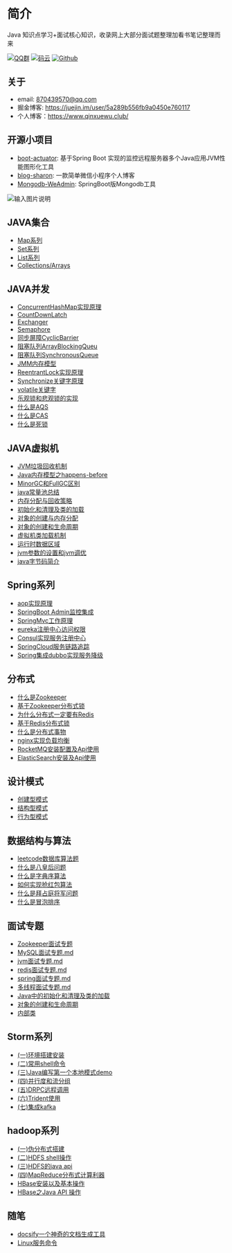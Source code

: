 
#   简介

Java 知识点学习+面试核心知识，收录网上大部分面试题整理加看书笔记整理而来


[![QQ群](https://img.shields.io/badge/QQ%E7%BE%A4-924715723-yellowgreen.svg)](https://jq.qq.com/?_wv=1027&k=5PIRvFq)
[![码云](https://img.shields.io/badge/Gitee-%E7%A0%81%E4%BA%91-yellow.svg)](https://gitee.com/qinxuewu)
[![Github](https://img.shields.io/badge/Github-Github-red.svg)](https://github.com/a870439570)


##  关于
- email:  870439570@qq.com
- 掘金博客: https://juejin.im/user/5a289b556fb9a0450e760117
- 个人博客：https://www.qinxuewu.club/


## 开源小项目
-  [boot-actuator](https://github.com/a870439570/boot-actuator):   基于Spring Boot 实现的监控远程服务器多个Java应用JVM性能图形化工具
-  [blog-sharon](https://github.com/a870439570/blog-sharon):   一款简单微信小程序个人博客
-  [Mongodb-WeAdmin](https://github.com/a870439570/Mongodb-WeAdmin):  SpringBoot版Mongodb工具



![输入图片说明](https://images.gitee.com/uploads/images/2018/1225/094055_a1254ebd_1478371.png "wuliao2.png")







## JAVA集合
  * [Map系列](collections/Map.md)
  * [Set系列](collections/set.md)
  * [List系列](collections/List.md)
  * [Collections/Arrays](collections/Collections-Arrays.md)

## JAVA并发
  - [ConcurrentHashMap实现原理](Thread/ConcurrentHashMap实现原理.md)
  - [CountDownLatch](Thread/CountDownLatch.md)
  - [Exchanger](Thread/Exchanger.md)
  - [Semaphore](Thread/Semaphore.md)
  - [同步屏障CyclicBarrier](Thread/同步屏障CyclicBarrier.md)
  - [阻塞队列ArrayBlockingQueu](Thread/J.U.C之阻塞队列(ArrayBlockingQueu).md)
  - [阻塞队列SynchronousQueue](Thread/JUC之阻塞队列(SynchronousQueue).md)
  - [JMM内存模型](Thread/JMM内存模型.md)
  - [ReentrantLock实现原理](Thread/ReentrantLock实现原理.md)
  - [Synchronize关键字原理](Thread/Synchronize关键字原理.md)
  - [volatile关键字](Thread/volatile关键字.md)
  - [乐观锁和悲观锁的实现](Thread/乐观锁和悲观锁的实现.md)
  - [什么是AQS](Thread/什么是AQS.md)
  - [什么是CAS](Thread/什么是CAS.md)
  - [什么是死锁](Thread/什么是死锁.md)

## JAVA虚拟机
  - [JVM垃圾回收机制](JVM/JVM垃圾回收机制.md)
  - [Java内存模型之happens-before](JVM/Java内存模型之happens-before.md)
  - [MinorGC和FullGC区别](JVM/MinorGC和FullGC区别.md)
  - [java常量池总结](JVM/java常量池总结.md)
  - [内存分配与回收策略](JVM/内存分配与回收策略.md)
  - [初始化和清理及类的加载](JVM/初始化和清理及类的加载.md)
  - [对象的创建与内存分配](JVM/对象的创建与内存分配.md)
  - [对象的创建和生命周期](JVM/对象的创建和生命周期.md)
  - [虚拟机类加载机制](JVM/虚拟机类加载机制.md)
  - [运行时数据区域](JVM/运行时数据区域.md)
  - [jvm参数的设置和jvm调优](JVM/jvm参数的设置和jvm调优.md)
  - [java字节码简介](JVM/java字节码.md)


## Spring系列
  - [aop实现原理](Spring/aop.md)
  - [SpringBoot Admin监控集成](Spring/SpringBootAdmin.md)
  - [SpringMvc工作原理](Spring/SpringMvc.md)
  - [eureka注册中心访问权限](Spring/eureka注册中心访问权限.md)
  - [Consul实现服务注册中心](Spring/Consul实现服务注册中心.md)
  - [SpringCloud服务链路追踪](Spring/Springcloud服务链路追踪.md)
  - [Spring集成dubbo实现服务降级](Spring/Spring集成dubbo集群实现服务降级.md)
  

##  分布式
- [什么是Zookeeper](distributed/Zookeeper.md)
- [基于Zookeeper分布式锁](distributed/Zookeeper_lock.md)
- [为什么分布式一定要有Redis](distributed/Redis01.md)
- [基于Redis分布式锁](distributed/Redis02.md)
- [什么是分布式事物 ](distributed/Transactional.md)
- [nginx实现负载均衡](distributed/nginx.md)
- [RocketMQ安装配置及Api使用](distributed/RocketMQ.md)
- [ElasticSearch安装及Api使用](distributed/ElasticSearch.md)



## 设计模式
  - [创建型模式](DesignPatterns/创建型模式.md)
  - [结构型模式](DesignPatterns/结构型模式.md)
  - [行为型模式](DesignPatterns/行为型模式.md)
  
##  数据结构与算法
  - [leetcode数据库算法题](leetcode/sql算法.md)
  - [什么是八皇后问题](https://mp.weixin.qq.com/s/puk7IAZkSe6FCkZnt0jnSA)
  - [什么是字典序算法](https://mp.weixin.qq.com/s/_mIeGKdvTOH-1jleJ4aADg)
  - [如何实现抢红包算法](https://mp.weixin.qq.com/s/AIE33sdT2QI6UL8cs1kJCQ)
  - [什么是拜占庭将军问题](https://mp.weixin.qq.com/s/-dTBkwVaRo6WxZ8uS9DwjQ)
  - [什么是冒泡排序](https://mp.weixin.qq.com/s/wO11PDZSM5pQ0DfbQjKRQA)


##  面试专题
   - [Zookeeper面试专题](其它/Zookeeper面试专题.md)
   - [MySQL面试专题.md](其它/MySQL.md)
   - [jvm面试专题.md](其它/jvm.md)
   - [redis面试专题.md](其它/redis面试.md)
   - [spring面试专题.md](其它/spring.md)
   - [多线程面试专题.md](其它/多线程.md)
   - [Java中的初始化和清理及类的加载](其它/Java中的初始化和清理及类的加载.md)
   - [对象的创建和生命周期](其它/对象的创建和生命周期.md)
   - [内部类](其它/内部类.md)


## Storm系列
  - [(一)环境搭建安装](storm/storm01.md)
  - [(二)常用shell命令](storm/storm02.md)
  - [(三)Java编写第一个本地模式demo](storm/storm03.md)
  - [(四)并行度和流分组](storm/storm04.md)
  - [(五)DRPC远程调用](storm/storm05.md)
  - [(六)Trident使用](storm/storm06.md)
  - [(七)集成kafka](storm/storm07.md)

  
## hadoop系列
  - [(一)伪分布式搭建](hadoop/hadoop01.md)
  - [(二)HDFS shell操作](hadoop/hadoop02.md)
  - [(三)HDFS的java api](hadoop/hadoop03.md)
  - [(四)MapReduce分布式计算利器](hadoop/hadoop04.md)
  - [HBase安装以及基本操作](hadoop/hbase01.md)
  - [HBase之Java API 操作](hadoop/hbase02.md)


 ## 随笔
   - [docsify一个神奇的文档生成工具](其它/docsify.md)
   - [Linux服务命令](其它/Linxu服务命令.md)


